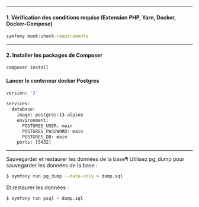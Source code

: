 ----------
#### 1. Vérification des conditions requise (Extension PHP, Yarn, Docker, Docker-Compose)


```cmd
symfony book:check-requirements
```
----------------
#### 2. Installer les packages de Composer

```composer log
composer install
```

#### Lancer le conteneur docker Postgres
```dockerfile
version: '3'

services:
  database:
    image: postgres:13-alpine
    environment:
      POSTGRES_USER: main
      POSTGRES_PASSWORD: main
      POSTGRES_DB: main
    ports: [5432]
```

--------------------    
Sauvegarder et restaurer les données de la base¶
Utilisez pg_dump pour sauvegarder les données de la base :


```bash
$ symfony run pg_dump --data-only > dump.sql
```

Et restaurer les données :

```bash
$ symfony run psql < dump.sql
```
